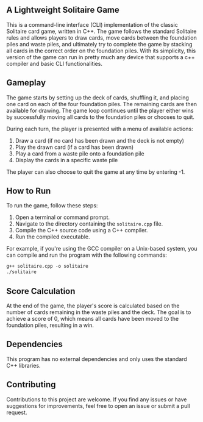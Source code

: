 ## A Lightweight Solitaire Game

This is a command-line interface (CLI) implementation of the classic Solitaire card game, written in C++. The game follows the standard Solitaire rules and allows players to draw cards, move cards between the foundation piles and waste piles, and ultimately try to complete the game by stacking all cards in the correct order on the foundation piles. With its simplicity, this version of the game can run in pretty much any device that supports a c++ compiler and basic CLI functionalities.

## Gameplay

The game starts by setting up the deck of cards, shuffling it, and placing one card on each of the four foundation piles. The remaining cards are then available for drawing. The game loop continues until the player either wins by successfully moving all cards to the foundation piles or chooses to quit.

During each turn, the player is presented with a menu of available actions:

1. Draw a card (if no card has been drawn and the deck is not empty)
2. Play the drawn card (if a card has been drawn)
3. Play a card from a waste pile onto a foundation pile
4. Display the cards in a specific waste pile

The player can also choose to quit the game at any time by entering -1.

## How to Run

To run the game, follow these steps:

1. Open a terminal or command prompt.
2. Navigate to the directory containing the `solitaire.cpp` file.
3. Compile the C++ source code using a C++ compiler.
4. Run the compiled executable.

For example, if you're using the GCC compiler on a Unix-based system, you can compile and run the program with the following commands:
```txt
g++ solitaire.cpp -o solitaire
./solitaire
```
## Score Calculation

At the end of the game, the player's score is calculated based on the number of cards remaining in the waste piles and the deck. The goal is to achieve a score of 0, which means all cards have been moved to the foundation piles, resulting in a win.

## Dependencies

This program has no external dependencies and only uses the standard C++ libraries.

## Contributing

Contributions to this project are welcome. If you find any issues or have suggestions for improvements, feel free to open an issue or submit a pull request.
